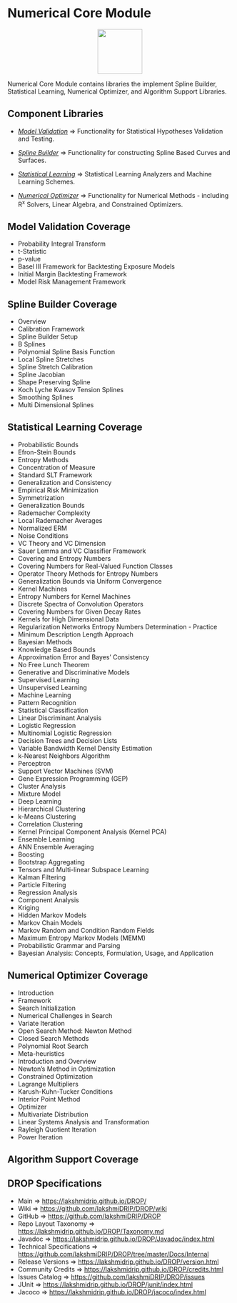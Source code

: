 ﻿
# Numerical Core Module

<p align="center"><img src="https://github.com/lakshmiDRIP/DROP/blob/master/DRIP_Logo.gif?raw=true" width="100"></p>

Numerical Core Module contains libraries the implement Spline Builder, Statistical Learning, Numerical Optimizer, and Algorithm Support Libraries.


## Component Libraries

 * [*Model Validation*](https://github.com/lakshmiDRIP/DROP/blob/master/ModelValidationLibrary.md) => Functionality for Statistical Hypotheses Validation and Testing.

 * [*Spline Builder*](https://github.com/lakshmiDRIP/DROP/blob/master/SplineBuilderLibrary.md) => Functionality for constructing Spline Based Curves and Surfaces.

 * [*Statistical Learning*](https://github.com/lakshmiDRIP/DROP/blob/master/StatisticalLearningLibrary.md) => Statistical Learning Analyzers and Machine Learning Schemes.

 * [*Numerical Optimizer*](https://github.com/lakshmiDRIP/DROP/blob/master/NumericalOptimizerLibrary.md) => Functionality for Numerical Methods - including R<sup>x</sup> Solvers, Linear Algebra, and Constrained Optimizers.


## Model Validation Coverage

 * Probability Integral Transform
 * t-Statistic
 * p-value
 * Basel III Framework for Backtesting Exposure Models
 * Initial Margin Backtesting Framework
 * Model Risk Management Framework


## Spline Builder Coverage

 * Overview
 * Calibration Framework
 * Spline Builder Setup
 * B Splines
 * Polynomial Spline Basis Function
 * Local Spline Stretches
 * Spline Stretch Calibration
 * Spline Jacobian
 * Shape Preserving Spline
 * Koch Lyche Kvasov Tension Splines
 * Smoothing Splines
 * Multi Dimensional Splines


## Statistical Learning Coverage

 * Probabilistic Bounds
 * Efron-Stein Bounds
 * Entropy Methods
 * Concentration of Measure
 * Standard SLT Framework
 * Generalization and Consistency
 * Empirical Risk Minimization
 * Symmetrization
 * Generalization Bounds
 * Rademacher Complexity
 * Local Rademacher Averages
 * Normalized ERM
 * Noise Conditions
 * VC Theory and VC Dimension
 * Sauer Lemma and VC Classifier Framework
 * Covering and Entropy Numbers
 * Covering Numbers for Real-Valued Function Classes
 * Operator Theory Methods for Entropy Numbers
 * Generalization Bounds via Uniform Convergence
 * Kernel Machines
 * Entropy Numbers for Kernel Machines
 * Discrete Spectra of Convolution Operators
 * Covering Numbers for Given Decay Rates
 * Kernels for High Dimensional Data
 * Regularization Networks Entropy Numbers Determination - Practice
 * Minimum Description Length Approach
 * Bayesian Methods
 * Knowledge Based Bounds
 * Approximation Error and Bayes’ Consistency
 * No Free Lunch Theorem
 * Generative and Discriminative Models
 * Supervised Learning
 * Unsupervised Learning
 * Machine Learning
 * Pattern Recognition
 * Statistical Classification
 * Linear Discriminant Analysis
 * Logistic Regression
 * Multinomial Logistic Regression
 * Decision Trees and Decision Lists
 * Variable Bandwidth Kernel Density Estimation
 * k-Nearest Neighbors Algorithm
 * Perceptron
 * Support Vector Machines (SVM)
 * Gene Expression Programming (GEP)
 * Cluster Analysis
 * Mixture Model
 * Deep Learning
 * Hierarchical Clustering
 * k-Means Clustering
 * Correlation Clustering
 * Kernel Principal Component Analysis (Kernel PCA)
 * Ensemble Learning
 * ANN Ensemble Averaging
 * Boosting
 * Bootstrap Aggregating
 * Tensors and Multi-linear Subspace Learning
 * Kalman Filtering
 * Particle Filtering
 * Regression Analysis
 * Component Analysis
 * Kriging
 * Hidden Markov Models
 * Markov Chain Models
 * Markov Random and Condition Random Fields
 * Maximum Entropy Markov Models (MEMM)
 * Probabilistic Grammar and Parsing
 * Bayesian Analysis: Concepts, Formulation, Usage, and Application


## Numerical Optimizer Coverage

 * Introduction
 * Framework
 * Search Initialization
 * Numerical Challenges in Search
 * Variate Iteration
 * Open Search Method: Newton Method
 * Closed Search Methods
 * Polynomial Root Search
 * Meta-heuristics
 * Introduction and Overview
 * Newton’s Method in Optimization
 * Constrained Optimization
 * Lagrange Multipliers
 * Karush-Kuhn-Tucker Conditions
 * Interior Point Method
 * Optimizer
 * Multivariate Distribution
 * Linear Systems Analysis and Transformation
 * Rayleigh Quotient Iteration
 * Power Iteration


## Algorithm Support Coverage


## DROP Specifications

 * Main                     => https://lakshmidrip.github.io/DROP/
 * Wiki                     => https://github.com/lakshmiDRIP/DROP/wiki
 * GitHub                   => https://github.com/lakshmiDRIP/DROP
 * Repo Layout Taxonomy     => https://lakshmidrip.github.io/DROP/Taxonomy.md
 * Javadoc                  => https://lakshmidrip.github.io/DROP/Javadoc/index.html
 * Technical Specifications => https://github.com/lakshmiDRIP/DROP/tree/master/Docs/Internal
 * Release Versions         => https://lakshmidrip.github.io/DROP/version.html
 * Community Credits        => https://lakshmidrip.github.io/DROP/credits.html
 * Issues Catalog           => https://github.com/lakshmiDRIP/DROP/issues
 * JUnit                    => https://lakshmidrip.github.io/DROP/junit/index.html
 * Jacoco                   => https://lakshmidrip.github.io/DROP/jacoco/index.html
